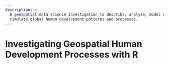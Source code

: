 ```yaml
---
description: >-
  A geospatial data science investigation to describe, analyze, model and
  simulate global human development patterns and processes.
---
```


# Investigating Geospatial Human Development Processes with R

